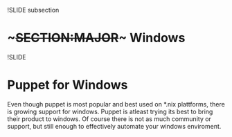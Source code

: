 !SLIDE subsection
# ~~~SECTION:MAJOR~~~ Windows


!SLIDE
# Puppet for Windows

Even though puppet is most popular and best used on \*.nix plattforms, there is growing support for windows. Puppet is atleast trying its best to bring their product to windows. Of course there is not as much community or support, but still enough to effectively automate your windows enviroment.

